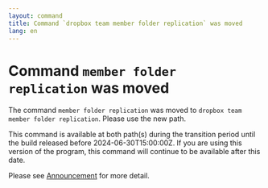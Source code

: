 ```yaml
---
layout: command
title: Command `dropbox team member folder replication` was moved
lang: en
---
```


# Command `member folder replication` was moved

The command `member folder replication` was moved to `dropbox team member folder replication`. Please use the new path.

This command is available at both path(s) during the transition period until the build released before 2024-06-30T15:00:00Z. If you are using this version of the program, this command will continue to be available after this date.

Please see [Announcement](https://github.com/watermint/toolbox/discussions/799) for more detail.


